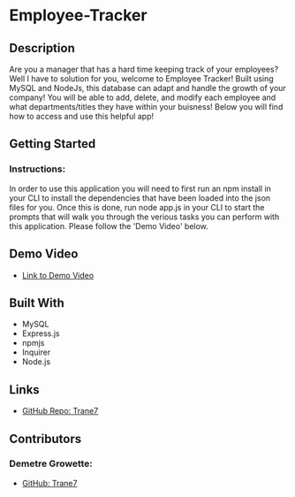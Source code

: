 # Employee-Tracker

## Description

Are you a manager that has a hard time keeping track of your employees? Well I have to solution for you, welcome to Employee Tracker! Built using MySQL and NodeJs, this database can adapt and handle the growth of your company! You will be able to add, delete, and modify each employee and what departments/titles they have within your buisness! Below you will find how to access and use this helpful app!


## Getting Started

### Instructions:
In order to use this application you will need to first run an npm install in your CLI to install the dependencies that have been loaded into the json files for you. Once this is done, run node app.js in your CLI to start the prompts that will walk you through the verious tasks you can perform with this application. Please follow the 'Demo Video' below.

## Demo Video 

- [Link to Demo Video](https://drive.google.com/file/d/1oqExUJdpGqbk9N1WY6fwyBWjE7sJIOpn/view) 

## Built With

- MySQL
- Express.js
- npmjs
- Inquirer
- Node.js

## Links
- [GitHub Repo: Trane7](https://github.com/Trane7/employee-tracker)


## Contributors

### Demetre Growette:
- [GitHub: Trane7](https://github.com/Trane7)

